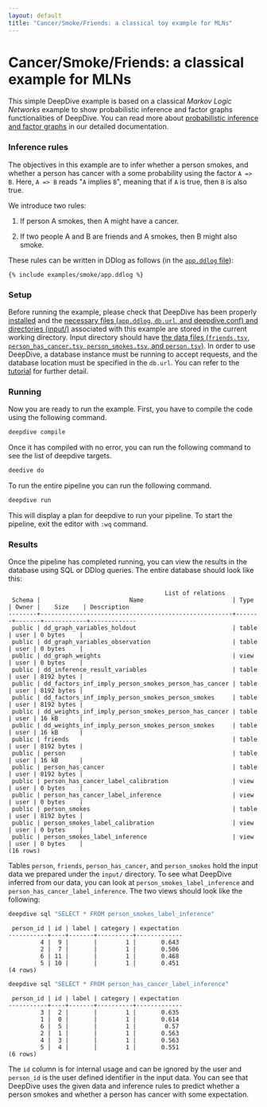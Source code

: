```yaml
---
layout: default
title: "Cancer/Smoke/Friends: a classical toy example for MLNs"
---
```


# Cancer/Smoke/Friends: a classical example for MLNs

This simple DeepDive example is based on a classical *Markov Logic Networks* example to show probabilistic inference and factor graphs functionalities of DeepDive.
You can read more about [probabilistic inference and factor graphs](inference.md) in our detailed documentation.

### Inference rules

The objectives in this example are to infer whether a person smokes, and whether a person has cancer with a some probability using the factor `A => B`.
Here, `A => B` reads "`A` implies `B`", meaning that if `A` is true, then `B` is also true.

We introduce two rules:

1. If person A smokes, then A might have a cancer.

2. If two people A and B are friends and A smokes, then B might also smoke.

These rules can be written in DDlog as follows (in the [`app.ddlog` file](../examples/smoke/app.ddlog)):

```ddlog
{% include examples/smoke/app.ddlog %}
```


### Setup

Before running the example, please check that DeepDive has been properly [installed](installation.md) and the [necessary files (`app.ddlog`, `db.url`, and deepdive.conf) and directories (input/)](deepdiveapp.md) associated with this example are stored in the current working directory.
Input directory should have [the data files (`friends.tsv`, `person_has_cancer.tsv`, `person_smokes.tsv`, and `person.tsv`)](../examples/smoke/input/).
In order to use DeepDive, a database instance must be running to accept requests, and the database location must be specified in the `db.url`.
You can refer to the [tutorial](example-spouse.md) for further detail.



### Running

Now you are ready to run the example. First, you have to compile the code using the following command.

```bash
deepdive compile
```

Once it has compiled with no error, you can run the following command to see the list of deepdive targets.

```bash
deedive do
```

To run the entire pipeline you can run the following command.

```bash
deepdive run
```

This will display a plan for deepdive to run your pipeline.
To start the pipeline, exit the editor with `:wq` command.



### Results

Once the pipeline has completed running, you can view the results in the database using SQL or DDlog queries.
The entire database should look like this:

```
                                            List of relations
 Schema |                         Name                         | Type  | Owner |    Size    | Description
--------+------------------------------------------------------+-------+-------+------------+-------------
 public | dd_graph_variables_holdout                           | table | user | 0 bytes    |
 public | dd_graph_variables_observation                       | table | user | 0 bytes    |
 public | dd_graph_weights                                     | view  | user | 0 bytes    |
 public | dd_inference_result_variables                        | table | user | 8192 bytes |
 public | dd_factors_inf_imply_person_smokes_person_has_cancer | table | user | 8192 bytes |
 public | dd_factors_inf_imply_person_smokes_person_smokes     | table | user | 8192 bytes |
 public | dd_weights_inf_imply_person_smokes_person_has_cancer | table | user | 16 kB      |
 public | dd_weights_inf_imply_person_smokes_person_smokes     | table | user | 16 kB      |
 public | friends                                              | table | user | 8192 bytes |
 public | person                                               | table | user | 16 kB      |
 public | person_has_cancer                                    | table | user | 8192 bytes |
 public | person_has_cancer_label_calibration                  | view  | user | 0 bytes    |
 public | person_has_cancer_label_inference                    | view  | user | 0 bytes    |
 public | person_smokes                                        | table | user | 8192 bytes |
 public | person_smokes_label_calibration                      | view  | user | 0 bytes    |
 public | person_smokes_label_inference                        | view  | user | 0 bytes    |
(16 rows)
```

Tables `person`, `friends`, `person_has_cancer`, and `person_smokes` hold the input data we prepared under the `input/` directory.
To see what DeepDive inferred from our data, you can look at `person_smokes_label_inference` and `person_has_cancer_label_inference`.
The two views should look like the following:

```bash
deepdive sql "SELECT * FROM person_smokes_label_inference"
```

```
 person_id | id | label | category | expectation
-----------+----+-------+----------+-------------
         4 |  9 |       |        1 |       0.643
         2 |  7 |       |        1 |       0.506
         6 | 11 |       |        1 |       0.468
         5 | 10 |       |        1 |       0.451
(4 rows)

```

```bash
deepdive sql "SELECT * FROM person_has_cancer_label_inference"
```

```
 person_id | id | label | category | expectation
-----------+----+-------+----------+-------------
         3 |  2 |       |        1 |       0.635
         1 |  0 |       |        1 |       0.614
         6 |  5 |       |        1 |        0.57
         2 |  1 |       |        1 |       0.563
         4 |  3 |       |        1 |       0.563
         5 |  4 |       |        1 |       0.551
(6 rows)

```

The `id` column is for internal usage and can be ignored by the user and `person_id` is the user defined identifier in the input data.
You can see that DeepDive uses the given data and inference rules to predict whether a person smokes and whether a person has cancer with some expectation.
